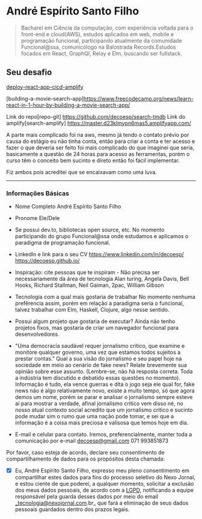 # André Espírito Santo Filho 

> Bacharel em Ciência da computação, com experiência voltada para o front-end e cloud(AWS), estudos aplicados em web, mobile e programação funcional, participando atualmente da comunidade Funcional@ssa, comunicólogo na Balostrada Records.Estudos focados em React, GraphQl, Relay e Elm, buscando ser fullstack.

## Seu desafio

[deploy-react-app-cicd-amplify](https://aws.amazon.com/pt/getting-started/hands-on/deploy-react-app-cicd-amplify/)

[building-a-movie-search-app]https://www.freecodecamp.org/news/learn-react-in-1-hour-by-building-a-movie-search-app/

Link do repo[repo-git] https://github.com/decoesp/search-tmdb
Link do amplify[search-amplify] https://master.d23klmypn6mas5.amplifyapp.com/

A parte mais complicado foi na aws, mesmo já tendo o contato prévio por causa do estágio eu não tinha conta, então para criar a conta e ter acesso e fazer o que deveria ser feito foi mais complicado do que imaginei que seria, basicamente a questão de 24 horas para acesso as ferramentas, porém o curso têm o conceito bem sucinto e direto então foi fácil implementar.


Fiz ambos pois acreditei que se encaixavam como uma luva.


----

### Informações Básicas

- Nome Completo
    André Espírito Santo Filho

- Pronome
    Ele/Dele

- Se possui dev.to, bibliotecas open source, etc.
    No momento participando do grupo Funcional@ssa onde estudamos e aplicamos o paradigma de programação funcional.

- LinkedIn e link para o seu CV
    https://www.linkedin.com/in/decoesp/
    https://decoesp.github.io/

- Inspiração: cite pessoas que te inspiram - Não precisa ser necessariamente da área de tecnologia
    Alan turing, Angela Davis, Bell Hooks, Richard Stallman, Neil Gaiman, 2pac, William Gibson

- Tecnologia com a qual mais gostaria de trabalhar
    No momento nenhuma prefêrencia assim, porém em relação a paradigma seria o funcional, talvez trabalhar com Elm, Haskell, Clojure, algo nesse sentido.

- Possui algum projeto que gostaria de executar?
    Ainda não tenho projetos fixos, mas gostaria de criar um navegador funcional para desenvolvedores.

- "Uma democracia saudável requer jornalismo crítico, que examine e monitore qualquer governo, uma vez que estamos todos sujeitos a prestar contas." Qual a sua visão do jornalismo e seu papel hoje na sociedade em meio ao cenário de fake news? Relate brevemente sua opinião sobre esse assunto. (Lembre-se, não há resposta correta. Toda a indústria tem discutido e debatido essas questões no momento).
    Informação é tudo, ela vence guerras e dita o jogo seja ele qual for, fake news não é algo relativamente novo, existe a muito tempo, só que agora demos um nome, porém se parar e analisar o jornalismo sempre esteve aí para mostrar a verdade, afinal jornalismo crítico vem disso né, no nosso atual contexto social acredito que um jornalismo crítico e sucinto pode mudar sim o rumo que uma nação pode tomar, e sei que a informação é a coisa mais preciosa e valisosa que temos hoje em dia.

- E-mail e celular para contato. Iremos, preferencialmente, manter toda a comunicação por e-mail
    decoesp@gmail.com
    071 993851873

Por favor, caso esteja de acordo, declare seu consentimento de compartilhamento de dados para os propósitos desta chamada:

- [x] Eu, André Espírito Santo Filho, expresso meu pleno consentimento em compartilhar estes dados para fins do processo seletivo do Nexo Jornal, e estou ciente de que poderei, a qualquer momento, solicitar a exclusão dos meus dados pessoais, de acordo com a [LGPD](http://www.planalto.gov.br/ccivil_03/_ato2015-2018/2018/lei/l13709.htm), notificando a equipe responsável pela guarda desses dados por meio do email _tecnologia@nexojornal.com.br_ que fará a eliminação de seus dados pessoais guardados dentro dos prazos legais.


